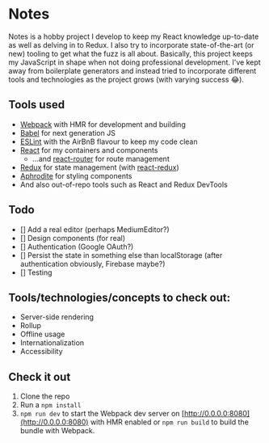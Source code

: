 # Notes
Notes is a hobby project I develop to keep my React knowledge up-to-date as well
as delving in to Redux. I also try to incorporate state-of-the-art (or new)
tooling to get what the fuzz is all about. Basically, this project keeps my
JavaScript in shape when not doing professional development.  I've kept away
from boilerplate generators and instead tried to incorporate different tools and
technologies as the project grows (with varying success 😂).

## Tools used
* [Webpack](https://github.com/webpack/webpack) with HMR for development and building
* [Babel](https://github.com/babel/babel) for next generation JS
* [ESLint](https://github.com/eslint/eslint) with the AirBnB flavour to keep my code clean
* [React](https://github.com/facebook/react) for my containers and components
  * ...and [react-router](https://github.com/ReactTraining/react-router) for route management
* [Redux](https://github.com/reactjs/redux) for state management (with [react-redux](https://github.com/reactjs/react-redux))
* [Aphrodite](https://github.com/Khan/aphrodite) for styling components
* And also out-of-repo tools such as React and Redux DevTools

## Todo

- [] Add a real editor (perhaps MediumEditor?)
- [] Design components (for real)
- [] Authentication (Google OAuth?)
- [] Persist the state in something else than localStorage (after authentication obviously, Firebase maybe?)
- [] Testing

## Tools/technologies/concepts to check out:
* Server-side rendering
* Rollup
* Offline usage
* Internationalization
* Accessibility

## Check it out

1. Clone the repo
2. Run a `npm install`
3. `npm run dev` to start the Webpack dev server on [http://0.0.0.0:8080](http://0.0.0.0:8080) with HMR enabled or `npm run build` to build the bundle with Webpack.
